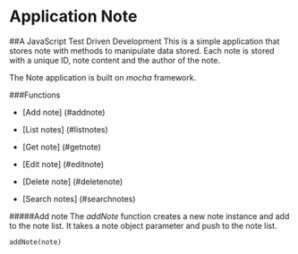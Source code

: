 #  Application Note
##A JavaScript Test Driven Development
This is a simple application that stores note with methods to manipulate data stored.
Each note is stored with a unique ID, note content and the author of the note.

The Note application is built on *mocha* framework.

###Functions

* [Add note] (#addnote)

* [List notes] (#listnotes)

* [Get note] (#getnote)

* [Edit note] (#editnote)

* [Delete note] (#deletenote)

* [Search notes] (#searchnotes)

#####<a name="addnote"></a>Add note
The *addNote* function creates a new note instance and add to the note list. It takes a note object parameter and push to the note list.
 
    addNote(note)